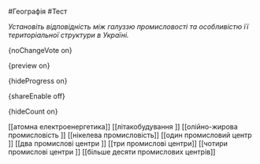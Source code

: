 #Географія #Тест

*Установіть відповідність між галуззю промисловості та особливістю її територіальної структури в Україні.*

{noChangeVote on}

{preview on}

{hideProgress on}

{shareEnable off}

{hideCount on}

[[атомна електроенергетика]]
[[літакобудування ]]
[[олійно-жирова промисловість ]]
[[нікелева промисловість]]
[[один промисловий центр ]]
[[два промислові центри ]]
[[три промислові центри]]
[[чотири промислові центри ]]
[[більше десяти промислових центрів]]

